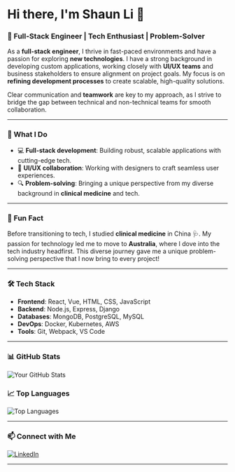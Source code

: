 # Hi there, I'm Shaun Li 👋

### 🚀 Full-Stack Engineer | Tech Enthusiast | Problem-Solver

As a **full-stack engineer**, I thrive in fast-paced environments and have a passion for exploring **new technologies**. I have a strong background in developing custom applications, working closely with **UI/UX teams** and business stakeholders to ensure alignment on project goals. My focus is on **refining development processes** to create scalable, high-quality solutions.

Clear communication and **teamwork** are key to my approach, as I strive to bridge the gap between technical and non-technical teams for smooth collaboration.

---

### 🎯 What I Do
- 💻 **Full-stack development**: Building robust, scalable applications with cutting-edge tech.
- 🎨 **UI/UX collaboration**: Working with designers to craft seamless user experiences.
- 🔍 **Problem-solving**: Bringing a unique perspective from my diverse background in **clinical medicine** and tech.

---

### 🌟 Fun Fact
Before transitioning to tech, I studied **clinical medicine** in China 🩺. My passion for technology led me to move to **Australia**, where I dove into the tech industry headfirst. This diverse journey gave me a unique problem-solving perspective that I now bring to every project!

---

### 🛠️ Tech Stack
- **Frontend**: React, Vue, HTML, CSS, JavaScript
- **Backend**: Node.js, Express, Django
- **Databases**: MongoDB, PostgreSQL, MySQL
- **DevOps**: Docker, Kubernetes, AWS
- **Tools**: Git, Webpack, VS Code

---

### 📊 GitHub Stats
![Your GitHub Stats](https://github-readme-stats.vercel.app/api?username=YourGitHubUsername&show_icons=true&theme=radical)

### 📈 Top Languages
![Top Languages](https://github-readme-stats.vercel.app/api/top-langs/?username=YourGitHubUsername&layout=compact&theme=radical)

---

### 📫 Connect with Me
[![LinkedIn](https://img.shields.io/badge/LinkedIn-blue?style=for-the-badge&logo=linkedin)](https://www.linkedin.com/in/shaun-li-dev/)

---